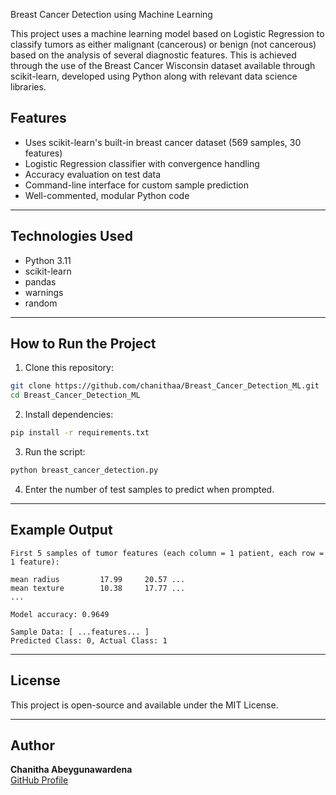 Breast Cancer Detection using Machine Learning

This project uses a machine learning model based on Logistic Regression to classify tumors as either malignant (cancerous) or benign (not cancerous) based on the analysis of several diagnostic features. This is achieved through the use of the Breast Cancer Wisconsin dataset available through scikit-learn, developed using Python along with relevant data science libraries.

## Features
- Uses scikit-learn's built-in breast cancer dataset (569 samples, 30 features)
- Logistic Regression classifier with convergence handling
- Accuracy evaluation on test data
- Command-line interface for custom sample prediction
- Well-commented, modular Python code

---

## Technologies Used
- Python 3.11
- scikit-learn
- pandas
- warnings
- random

---

## How to Run the Project

1. Clone this repository:
```bash
git clone https://github.com/chanithaa/Breast_Cancer_Detection_ML.git
cd Breast_Cancer_Detection_ML
```

2. Install dependencies:
```bash
pip install -r requirements.txt
```

3. Run the script:
```bash
python breast_cancer_detection.py
```

4. Enter the number of test samples to predict when prompted.

---

## Example Output

```
First 5 samples of tumor features (each column = 1 patient, each row = 1 feature):

mean radius         17.99     20.57 ...
mean texture        10.38     17.77 ...
...

Model accuracy: 0.9649

Sample Data: [ ...features... ]
Predicted Class: 0, Actual Class: 1
```

---

## License
This project is open-source and available under the MIT License.

---

## Author
**Chanitha Abeygunawardena**  
[GitHub Profile](https://github.com/chanithaa)

